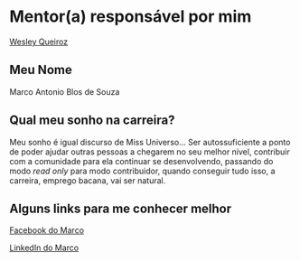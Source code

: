 # Mentor(a) responsável por mim

[Wesley Queiroz](/mentores/perfis/wesley_queiroz.md)

## Meu Nome

Marco Antonio Blos de Souza

## Qual meu sonho na carreira?

Meu sonho é igual discurso de Miss Universo... Ser autossuficiente a ponto de poder ajudar outras pessoas a chegarem no seu melhor nível, contribuir com a comunidade para ela continuar se desenvolvendo, passando do modo _read only_ para modo contribuidor, quando conseguir tudo isso, a carreira, emprego bacana, vai ser natural.

## Alguns links para me conhecer melhor

[Facebook do Marco](https://pt-br.facebook.com/people/Marco-Antonio/1394020870)

[LinkedIn do Marco](https://www.linkedin.com/in/marco-antonio-blos-de-souza-09471645?trk=nav_responsive_tab_profile_pic)
